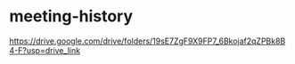 # meeting-history

https://drive.google.com/drive/folders/19sE7ZgF9X9FP7_6Bkojaf2qZPBk8B4-F?usp=drive_link
